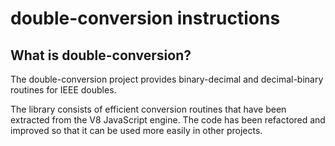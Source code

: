 # double-conversion instructions

## What is double-conversion?

The double-conversion project provides binary-decimal and decimal-binary
routines for IEEE doubles.

The library consists of efficient conversion routines that have been
extracted from the V8 JavaScript engine. The code has been refactored and
improved so that it can be used more easily in other projects.

